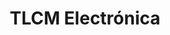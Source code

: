 ---
title: "TLCM Electrónica"
url: /ciudad-autonoma-de-buenos-aires/tlcm-electronica/
shop: radiotecnia
---